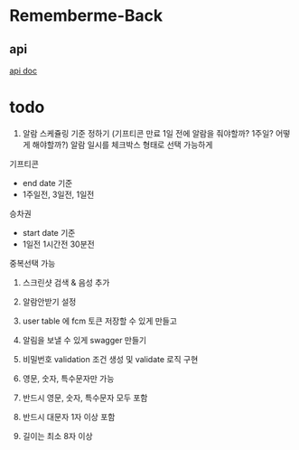 # Rememberme-Back

## api
[api doc](https://cocorememberme.azurewebsites.net/docs)


# todo
1. 알람 스케쥴링 기준 정하기 (기프티콘 만료 1일 전에 알람을 줘야할까? 1주일? 어떻게 해야할까?)
알람 일시를 체크박스 형태로 선택 가능하게

기프티콘
- end date 기준
- 1주일전, 3일전, 1일전

승차권
- start date 기준
- 1일전 1시간전 30분전

중복선택 가능

1. 스크린샷 검색 & 음성 추가
1. 알람안받기 설정
1. user table 에 fcm 토큰 저장할 수 있게 만들고
1. 알림을 보낼 수 있게 swagger 만들기
1. 비밀번호 validation 조건 생성 및 validate 로직 구현

1. 영문, 숫자, 특수문자만 가능
2. 반드시 영문, 숫자, 특수문자 모두 포함
3. 반드시 대문자 1자 이상 포함
4. 길이는 최소 8자 이상
